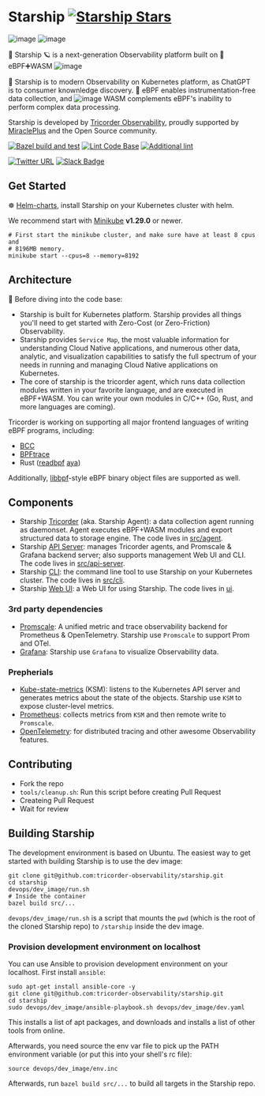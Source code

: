 # Starship [![Starship Stars](https://img.shields.io/github/stars/tricorder-observability/starship.svg?style=social&label=Star&maxAge=2592000)](https://github.com/tricorder-observability/starship/stargazers/)

![image](https://user-images.githubusercontent.com/112656580/219543149-2e2bbebc-1891-4dcb-ba66-0f8b7f1bcd68.png)
![image](https://user-images.githubusercontent.com/112656580/219542981-5a4e5fb1-0603-4c0b-91e2-c94c36a92c0b.png)

🖖 Starship 🪐 is a next-generation Observability platform built on 🐝 eBPF➕WASM ![image](https://user-images.githubusercontent.com/112656580/219543881-046af389-ca10-4dda-b79a-a60088a1220a.png)

🚀 Starship is to modern Observability on Kubernetes platform, as ChatGPT is
to consumer knownledge discovery.
🐝 eBPF enables instrumentation-free data collection, and ![image](https://user-images.githubusercontent.com/112656580/219543881-046af389-ca10-4dda-b79a-a60088a1220a.png) WASM complements eBPF's
inability to perform complex data processing.

Starship is developed by [Tricorder Observability](https://tricorder.dev/),
proudly supported by [MiraclePlus](https://www.miracleplus.com/) and the Open Source
community.

[![Bazel build and test](https://github.com/tricorder-observability/starship/actions/workflows/build-and-test.yml/badge.svg?event=pull_request)](https://github.com/tricorder-observability/starship/actions/workflows/build-and-test.yml)
[![Lint Code Base](https://github.com/tricorder-observability/starship/actions/workflows/super-linter.yaml/badge.svg?event=pull_request)](https://github.com/tricorder-observability/starship/actions/workflows/super-linter.yaml)
[![Additional lint](https://github.com/tricorder-observability/starship/actions/workflows/additional_lint.yml/badge.svg?event=pull_request)](https://github.com/tricorder-observability/starship/actions/workflows/additional_lint.yml)

[![Twitter URL](https://img.shields.io/twitter/url/https/twitter.com/bukotsunikki.svg?style=plastic&label=Follow%20%40tricorder_o11y)](https://twitter.com/tricorder_o11y)
[![Slack Badge](https://img.shields.io/badge/Slack-4A154B?logo=slack&logoColor=fff&style=plastic&label=Join%20Tricorder)](https://join.slack.com/t/tricorderobse-mfl6648/shared_invite/zt-1oxqtq793-rRA03FN1YuyCiQrN_TrZoQ)

## Get Started

☸️  [Helm-charts](https://github.com/tricorder-observability/helm-charts),
install Starship on your Kubernetes cluster with helm.

We recommend start with [Minikube](https://minikube.sigs.k8s.io/docs/start/)
**v1.29.0** or newer.

```
# First start the minikube cluster, and make sure have at least 8 cpus and
# 8196MB memory.
minikube start --cpus=8 --memory=8192
```

## Architecture

🤿 Before diving into the code base:

- Starship is built for Kubernetes platform. Starship provides all things you'll
  need to get started with Zero-Cost (or Zero-Friction) Observability.
- Starship provides `Service Map`, the most valuable information for
  understanding Cloud Native applications, and numerous other data, analytic,
  and visualization capabilities to satisfy the full spectrum of your needs in
  running and managing Cloud Native applications on Kubernetes.
- The core of starship is the tricorder agent, which runs data collection
  modules written in your favorite language, and are executed in eBPF+WASM.  You
  can write your own modules in C/C++ (Go, Rust, and more languages are coming).

Tricorder is working on supporting all major frontend languages of writing eBPF
programs, including:
* [BCC](https://github.com/iovisor/bcc)
* [BPFtrace](https://github.com/iovisor/bpftrace)
* Rust ([readbpf](https://github.com/foniod/redbpf)
  [aya](https://github.com/aya-rs/aya))

Additionally, [libbpf](https://github.com/libbpf/libbpf)-style eBPF binary
object files are supported as well.

## Components

* Starship [Tricorder](src/agent) (aka. Starship Agent): a data collection agent
  running as daemonset. Agent executes eBPF+WASM modules and export structured
  data to storage engine.  The code lives in [src/agent](src/agent).
* Starship [API Server](src/api-server): manages Tricorder agents, and Promscale
  & Grafana backend server; also supports management Web UI and CLI.  The code
  lives in [src/api-server](src/api-server).
* Starship [CLI](src/cli): the command line tool to use Starship on your
  Kubernetes cluster. The code lives in [src/cli](src/cli).
* Starship [Web UI](ui): a Web UI for using Starship.  The code lives in
  [ui](ui).

### 3rd party dependencies

* [Promscale](https://github.com/timescale/promscale): A unified metric and
  trace observability backend for Prometheus & OpenTelemetry.  Starship use
  `Promscale` to support Prom and OTel.
* [Grafana](https://github.com/grafana/grafana): Starship use `Grafana` to
  visualize Observability data.

### Prepherials

* [Kube-state-metrics](https://github.com/kubernetes/kube-state-metrics) (KSM):
  listens to the Kubernetes API server and generates metrics about the state of
  the objects. Starship use `KSM` to expose cluster-level metrics.
* [Prometheus](https://github.com/prometheus/prometheus): collects metrics from
  `KSM` and then remote write to `Promscale`.
* [OpenTelemetry](https://github.com/open-telemetry): for distributed tracing
  and other awesome Observability features.

## Contributing

- Fork the repo
- `tools/cleanup.sh`: Run this script before creating Pull Request
- Createing Pull Request
- Wait for review

## Building Starship

The development environment is based on Ubuntu.
The easiest way to get started with building Starship is to use the dev image:

```
git clone git@github.com:tricorder-observability/starship.git
cd starship
devops/dev_image/run.sh
# Inside the container
bazel build src/...
```

`devops/dev_image/run.sh` is a script that mounts the `pwd` (which is the root
of the cloned Starship repo) to `/starship` inside the dev image.

### Provision development environment on localhost
You can use Ansible to provision development environment on your localhost.
First install `ansible`:

```
sudo apt-get install ansible-core -y
git clone git@github.com:tricorder-observability/starship.git
cd starship
sudo devops/dev_image/ansible-playbook.sh devops/dev_image/dev.yaml
```

This installs a list of apt packages, and downloads and installs a list of other
tools from online.

Afterwards, you need source the env var file to pick up the PATH environment
variable (or put this into your shell's rc file):
```
source devops/dev_image/env.inc
```
Afterwards, run `bazel build src/...` to build all targets in the Starship repo.
